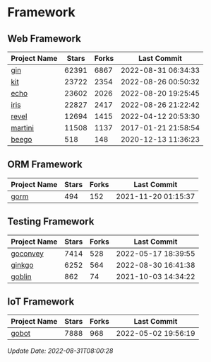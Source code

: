 # Framework

## Web Framework
| Project Name | Stars | Forks | Last Commit |
| ------------ | ----- | ----- | ----------- |
| [gin](https://github.com/gin-gonic/gin) | 62391 | 6867 | 2022-08-31 06:34:33 |
| [kit](https://github.com/go-kit/kit) | 23722 | 2354 | 2022-08-26 00:50:32 |
| [echo](https://github.com/labstack/echo) | 23602 | 2026 | 2022-08-20 19:25:45 |
| [iris](https://github.com/kataras/iris) | 22827 | 2417 | 2022-08-26 21:22:42 |
| [revel](https://github.com/revel/revel) | 12694 | 1415 | 2022-04-12 20:53:30 |
| [martini](https://github.com/go-martini/martini) | 11508 | 1137 | 2017-01-21 21:58:54 |
| [beego](https://github.com/astaxie/beego) | 518 | 148 | 2020-12-13 11:36:23 |

## ORM Framework
| Project Name | Stars | Forks | Last Commit |
| ------------ | ----- | ----- | ----------- |
| [gorm](https://github.com/jinzhu/gorm) | 494 | 152 | 2021-11-20 01:15:37 |

## Testing Framework
| Project Name | Stars | Forks | Last Commit |
| ------------ | ----- | ----- | ----------- |
| [goconvey](https://github.com/smartystreets/goconvey) | 7414 | 528 | 2022-05-17 18:39:55 |
| [ginkgo](https://github.com/onsi/ginkgo) | 6252 | 564 | 2022-08-30 16:41:38 |
| [goblin](https://github.com/franela/goblin) | 862 | 74 | 2021-10-03 14:34:22 |

## IoT Framework
| Project Name | Stars | Forks | Last Commit |
| ------------ | ----- | ----- | ----------- |
| [gobot](https://github.com/hybridgroup/gobot) | 7888 | 968 | 2022-05-02 19:56:19 |

*Update Date: 2022-08-31T08:00:28*